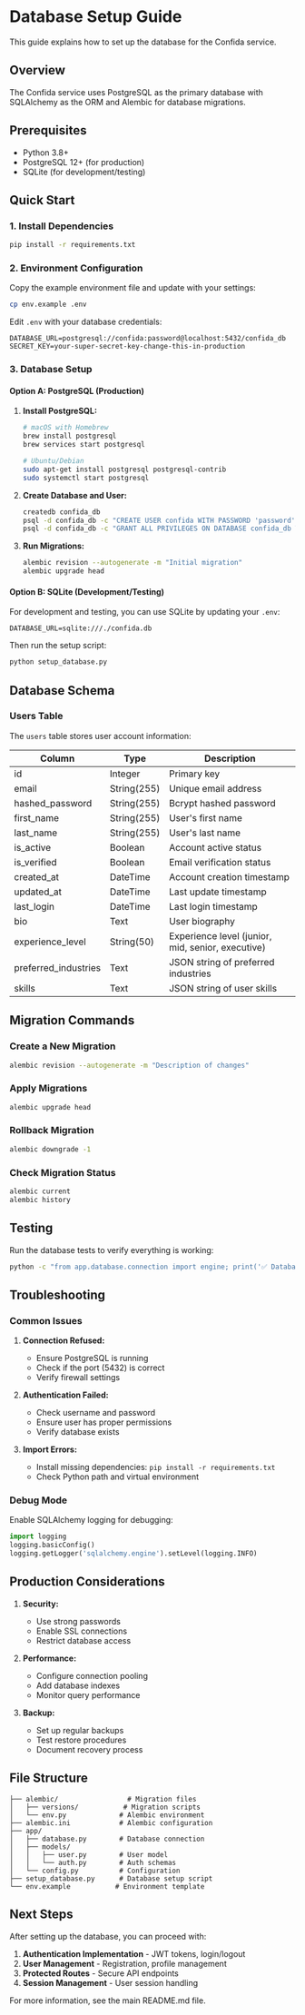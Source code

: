 # Database Setup Guide

This guide explains how to set up the database for the Confida service.

## Overview

The Confida service uses PostgreSQL as the primary database with SQLAlchemy as the ORM and Alembic for database migrations.

## Prerequisites

- Python 3.8+
- PostgreSQL 12+ (for production)
- SQLite (for development/testing)

## Quick Start

### 1. Install Dependencies

```bash
pip install -r requirements.txt
```

### 2. Environment Configuration

Copy the example environment file and update with your settings:

```bash
cp env.example .env
```

Edit `.env` with your database credentials:

```env
DATABASE_URL=postgresql://confida:password@localhost:5432/confida_db
SECRET_KEY=your-super-secret-key-change-this-in-production
```

### 3. Database Setup

#### Option A: PostgreSQL (Production)

1. **Install PostgreSQL:**
   ```bash
   # macOS with Homebrew
   brew install postgresql
   brew services start postgresql
   
   # Ubuntu/Debian
   sudo apt-get install postgresql postgresql-contrib
   sudo systemctl start postgresql
   ```

2. **Create Database and User:**
   ```bash
   createdb confida_db
   psql -d confida_db -c "CREATE USER confida WITH PASSWORD 'password';"
   psql -d confida_db -c "GRANT ALL PRIVILEGES ON DATABASE confida_db TO confida;"
   ```

3. **Run Migrations:**
   ```bash
   alembic revision --autogenerate -m "Initial migration"
   alembic upgrade head
   ```

#### Option B: SQLite (Development/Testing)

For development and testing, you can use SQLite by updating your `.env`:

```env
DATABASE_URL=sqlite:///./confida.db
```

Then run the setup script:

```bash
python setup_database.py
```

## Database Schema

### Users Table

The `users` table stores user account information:

| Column | Type | Description |
|--------|------|-------------|
| id | Integer | Primary key |
| email | String(255) | Unique email address |
| hashed_password | String(255) | Bcrypt hashed password |
| first_name | String(255) | User's first name |
| last_name | String(255) | User's last name |
| is_active | Boolean | Account active status |
| is_verified | Boolean | Email verification status |
| created_at | DateTime | Account creation timestamp |
| updated_at | DateTime | Last update timestamp |
| last_login | DateTime | Last login timestamp |
| bio | Text | User biography |
| experience_level | String(50) | Experience level (junior, mid, senior, executive) |
| preferred_industries | Text | JSON string of preferred industries |
| skills | Text | JSON string of user skills |

## Migration Commands

### Create a New Migration

```bash
alembic revision --autogenerate -m "Description of changes"
```

### Apply Migrations

```bash
alembic upgrade head
```

### Rollback Migration

```bash
alembic downgrade -1
```

### Check Migration Status

```bash
alembic current
alembic history
```

## Testing

Run the database tests to verify everything is working:

```bash
python -c "from app.database.connection import engine; print('✅ Database connection successful!' if engine else '❌ Connection failed')"
```

## Troubleshooting

### Common Issues

1. **Connection Refused:**
   - Ensure PostgreSQL is running
   - Check if the port (5432) is correct
   - Verify firewall settings

2. **Authentication Failed:**
   - Check username and password
   - Ensure user has proper permissions
   - Verify database exists

3. **Import Errors:**
   - Install missing dependencies: `pip install -r requirements.txt`
   - Check Python path and virtual environment

### Debug Mode

Enable SQLAlchemy logging for debugging:

```python
import logging
logging.basicConfig()
logging.getLogger('sqlalchemy.engine').setLevel(logging.INFO)
```

## Production Considerations

1. **Security:**
   - Use strong passwords
   - Enable SSL connections
   - Restrict database access

2. **Performance:**
   - Configure connection pooling
   - Add database indexes
   - Monitor query performance

3. **Backup:**
   - Set up regular backups
   - Test restore procedures
   - Document recovery process

## File Structure

```
├── alembic/                 # Migration files
│   ├── versions/           # Migration scripts
│   └── env.py             # Alembic environment
├── alembic.ini            # Alembic configuration
├── app/
│   ├── database.py        # Database connection
│   ├── models/
│   │   ├── user.py        # User model
│   │   └── auth.py        # Auth schemas
│   └── config.py          # Configuration
├── setup_database.py      # Database setup script
└── env.example           # Environment template
```

## Next Steps

After setting up the database, you can proceed with:

1. **Authentication Implementation** - JWT tokens, login/logout
2. **User Management** - Registration, profile management
3. **Protected Routes** - Secure API endpoints
4. **Session Management** - User session handling

For more information, see the main README.md file.
